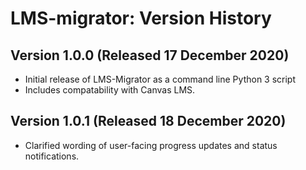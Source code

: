 # LMS-migrator: Version History

## Version 1.0.0 (Released 17 December 2020)
* Initial release of LMS-Migrator as a command line Python 3 script 
* Includes compatability with Canvas LMS.

## Version 1.0.1 (Released 18 December 2020)
* Clarified wording of user-facing progress updates and status notifications.
